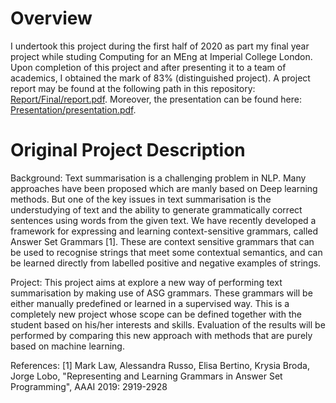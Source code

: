 # Overview

I undertook this project during the first half of 2020 as part my final year project while studing Computing for an MEng at Imperial College London. Upon completion of this project and after presenting it to a team of academics, I obtained the mark of 83% (distinguished project). A project report may be found at the following path in this repository: [Report/Final/report.pdf](https://github.com/julambl75/asg-summarisation/blob/master/Report/Final/report.pdf). Moreover, the presentation can be found here: [Presentation/presentation.pdf](https://github.com/julambl75/asg-summarisation/blob/master/Presentation/presentation.pdf).

# Original Project Description

Background:
Text summarisation is a challenging problem in NLP. Many approaches have been proposed which are manly based on Deep learning  methods. But one of the key issues in text summarisation is the understudying of text and the ability to generate grammatically correct sentences using words from the given text. We have recently developed a framework for expressing and learning context-sensitive grammars, called Answer Set Grammars [1]. These are context sensitive grammars that can be used to recognise strings that meet some contextual semantics, and can be learned directly from labelled positive and negative examples of strings.

Project:
This project aims at explore a new way of performing text summarisation by making use of ASG grammars. These grammars will be either manually predefined or learned in a supervised way. This is a completely new project whose scope can be defined together with the student based on his/her interests and skills. Evaluation of the results will be performed by comparing this new approach with methods that are purely based on machine learning.

References:
[1] Mark Law, Alessandra Russo, Elisa Bertino, Krysia Broda, Jorge Lobo, "Representing and Learning Grammars in Answer Set Programming", AAAI 2019: 2919-2928
